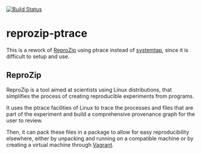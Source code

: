 [![Build Status](https://travis-ci.org/remram44/reprozip-ptrace.svg?branch=master)](https://travis-ci.org/remram44/reprozip-ptrace)

reprozip-ptrace
===============

This is a rework of [ReproZip][fc] using ptrace instead of [systemtap][stap],
since it is difficult to setup and use.

ReproZip
--------

ReproZip is a tool aimed at scientists using Linux distributions, that
simplifies the process of creating reproducible experiments from programs.

It uses the ptrace facilities of Linux to trace the processes and files that
are part of the experiment and build a comprehensive provenance graph for the
user to review.

Then, it can pack these files in a package to allow for easy reproducibility
elsewhere, either by unpacking and running on a compatible machine or by
creating a virtual machine through [Vagrant][vagrant].

[fc]: https://github.com/fchirigati/reprozip
[stap]: https://sourceware.org/systemtap/
[vagrant]: http://www.vagrantup.com/
